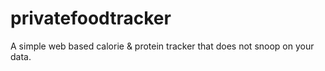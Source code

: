 # privatefoodtracker
A simple web based calorie &amp; protein tracker that does not snoop on your data.
